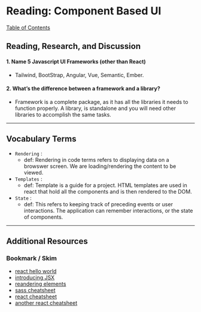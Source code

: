 # Reading: Component Based UI

[Table of Contents](README.md)  

## Reading, Research, and Discussion

#### 1. Name 5 Javascript UI Frameworks (other than React)
- Tailwind, BootStrap, Angular, Vue, Semantic, Ember.

#### 2. What’s the difference between a framework and a library?
- Framework is a complete package, as it has all the libraries it needs to function properly. A library, is standalone and you will need other libraries to accomplish the same tasks.  


---

## Vocabulary Terms  

- `Rendering` :  
    - def: Rendering in code terms refers to displaying data on a browswer screen. We are loading/rendering the content to be viewed.  
- `Templates` :  
    - def: Template is a guide for a project. HTML templates are used in react that hold all the components and is then rendered to the DOM.
- `State` :  
    - def: This refers to keeping track of preceding events or user interactions. The application can remember interactions, or the state of components. 

---

## Additional Resources  

### Bookmark / Skim  
- [react hello world](https://reactjs.org/docs/hello-world.html)  
- [introducing JSX](https://reactjs.org/docs/introducing-jsx.html)  
- [reandering elements](https://reactjs.org/docs/rendering-elements.html)  
- [sass cheatsheet](https://devhints.io/sass)  
- [react cheatsheet](https://devhints.io/react)  
- [another react cheatsheet](https://reactcheatsheet.com/)  